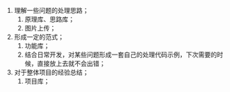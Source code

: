 1. 理解一些问题的处理思路；
   1. 原理库、思路库；
   2. 图片上传；
2. 形成一定的范式；
   1. 功能库；
   2. 结合日常开发，对某些问题形成一套自己的处理代码示例，下次需要的时候，直接放上去就不会出错；
3. 对于整体项目的经验总结；
   1. 项目库；
